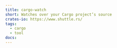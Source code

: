 ```yaml
---
title: cargo-watch
short: Watches over your Cargo project’s source
crates-io: https://www.shuttle.rs/
tags:
  - cargo
  - tool
docs:
---
```

